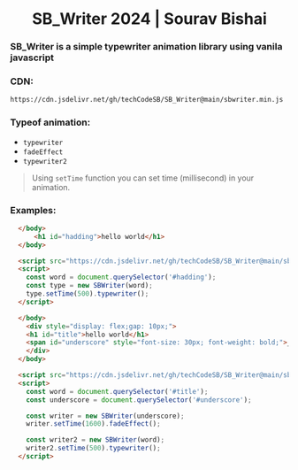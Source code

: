 <h1 style="text-align:center;">SB_Writer 2024 | Sourav Bishai</h1>

### SB_Writer is a simple typewriter animation library using vanila javascript

### CDN:
```bash
https://cdn.jsdelivr.net/gh/techCodeSB/SB_Writer@main/sbwriter.min.js
```

### Typeof animation:
- `typewriter`
- `fadeEffect`
- `typewriter2`

> Using `setTime` function you can set time (millisecond) in your animation.

### Examples:
```html
  </body>
      <h1 id="hadding">hello world</h1>
  </body>

  <script src="https://cdn.jsdelivr.net/gh/techCodeSB/SB_Writer@main/sbwriter.min.js"></script>
  <script>
    const word = document.querySelector('#hadding');
    const type = new SBWriter(word);
    type.setTime(500).typewriter();
  </script>
```

```html
  </body>
    <div style="display: flex;gap: 10px;">
    <h1 id="title">hello world</h1>
    <span id="underscore" style="font-size: 30px; font-weight: bold;">_</span>
    </div>
  </body>

  <script src="https://cdn.jsdelivr.net/gh/techCodeSB/SB_Writer@main/sbwriter.min.js"></script>
  <script>
    const word = document.querySelector('#title');
    const underscore = document.querySelector('#underscore');

    const writer = new SBWriter(underscore);
    writer.setTime(1600).fadeEffect();

    const writer2 = new SBWriter(word);
    writer2.setTime(500).typewriter();
  </script>
```
